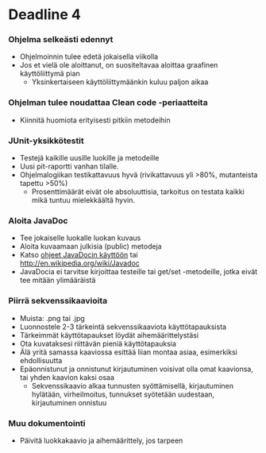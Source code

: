 ﻿# Deadline 4

### Ohjelma selkeästi edennyt

* Ohjelmoinnin tulee edetä jokaisella viikolla
* Jos et vielä ole aloittanut, on suositeltavaa aloittaa graafinen käyttöliittymä pian
  * Yksinkertaiseen käyttöliittymäänkin kuluu paljon aikaa

### Ohjelman tulee noudattaa Clean code -periaatteita
* Kiinnitä huomiota erityisesti pitkiin metodeihin

### JUnit-yksikkötestit
* Testejä kaikille uusille luokille ja metodeille
* Uusi pit-raportti vanhan tilalle.
* Ohjelmalogiikan testikattavuus hyvä (rivikattavuus yli >80%, mutanteista tapettu >50%)
  * Prosenttimäärät eivät ole absoluuttisia, tarkoitus on testata kaikki mikä tuntuu mielekkäältä hyvin.

### Aloita JavaDoc
* Tee jokaiselle luokalle luokan kuvaus
* Aloita kuvaamaan julkisia (public) metodeja
* Katso [ohjeet JavaDocin käyttöön](http://www.cs.helsinki.fi/node/61338) tai http://en.wikipedia.org/wiki/Javadoc
* JavaDocia ei tarvitse kirjoittaa testeille tai get/set -metodeille, jotka eivät tee mitään ylimääräistä

### Piirrä sekvenssikaavioita

* Muista: .png tai .jpg
* Luonnostele 2-3 tärkeintä sekvenssikaaviota käyttötapauksista
* Tärkeimmät käyttötapaukset löydät aihemäärittelystäsi
* Ota kuvataksesi riittävän pieniä käyttötapauksia
* Älä yritä samassa kaaviossa esittää liian montaa asiaa, esimerkiksi ehdollisuutta
* Epäonnistunut ja onnistunut kirjautuminen voisivat olla omat kaavionsa, tai yhden kaavion kaksi osaa
  * Sekvenssikaavio alkaa tunnusten syöttämisellä, kirjautuminen hylätään, virheilmoitus, tunnukset syötetään uudestaan, kirjautuminen onnistuu

### Muu dokumentointi
* Päivitä luokkakaavio ja aihemäärittely, jos tarpeen